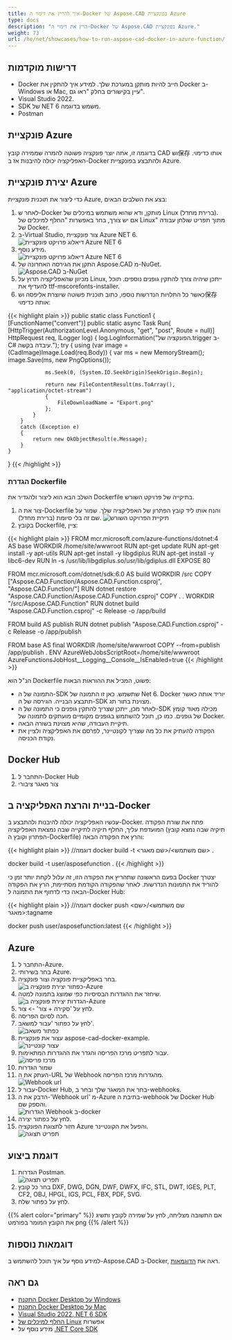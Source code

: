```yaml
---
title: איך להריץ את דימוי ה-Docker של Aspose.CAD בפונקציית Azure
type: docs
description: "הרץ את דימוי ה-Docker של Aspose.CAD בפונקציית Azure."
weight: 73
url: /he/net/showcases/how-to-run-aspose-cad-docker-in-azure-function/
---
```


## דרישות מוקדמות
- Docker חייב להיות מותקן במערכת שלך. למידע איך להתקין את Docker ב-Windows או Mac, עיין בקישורים בחלק "ראו גם".
- Visual Studio 2022.
- SDK של NET 6 משמש בדוגמה.
- Postman

## פונקציית Azure

בדוגמה זו, אתה יוצר פונקציה פשוטה להמרה שממירה קובץ CAD וש保存 אותו כדימוי. האפליקציה יכולה להיבנות אז ב-Docker ולהתבצע בפונקציית Azure.

## יצירת פונקציית Azure

כדי ליצור את תוכנית פונקציית Azure, בצע את השלבים הבאים:
1. לאחר ש-Docker מותקן, ודא שהוא משתמש במיכלים של Linux (ברירת מחדל). אם יש צורך, בחר באפשרות "החלף למיכלים של Linux" מתוך תפריט שולחן עבודה של Docker.
1. ב-Virtual Studio, צור פונקציית Azure NET 6.<br>
![דיאלוג פרויקט פונקציית Azure NET 6](/_assets/showcases/azure/Create-project.png)<br>
1. מידע נוסף.<br>
![דיאלוג פרויקט פונקציית Azure NET 6](/_assets/showcases/azure/Additional-information.png)<br>
1. התקן את הגירסה האחרונה של Aspose.CAD מ-NuGet.<br>
![Aspose.CAD ב-NuGet](/_assets/showcases/azure/NuGet.png)<br>
1. מכיוון שהאפליקציה תרוץ על Linux, ייתכן שיהיה צורך להתקין גופנים נוספים. תוכל להעדיף את ttf-mscorefonts-installer.
1. כאשר כל התלויות הנדרשות נוספו, כתוב תוכנית פשוטה שיוצרת אליפסה וש保存 אותה כדימוי:<br>

{{< highlight plain >}}
public static class Function1
{
    [FunctionName("convert")]
    public static async Task<IActionResult> Run(
        [HttpTrigger(AuthorizationLevel.Anonymous, "get", "post", Route = null)] HttpRequest req,
        ILogger log)
    {
        log.LogInformation("הפונקציה של.trigger ב-C# עיבדה בקשה.");
        try
        {
            using (var image = (CadImage)Image.Load(req.Body))
            {
                var ms = new MemoryStream();
                image.Save(ms, new PngOptions());

                ms.Seek(0, (System.IO.SeekOrigin)SeekOrigin.Begin);

                return new FileContentResult(ms.ToArray(), "application/octet-stream")
                {
                    FileDownloadName = "Export.png"
                };
            }
        }
        catch (Exception e)
        {
            return new OkObjectResult(e.Message);
        }
    }
}
{{< /highlight >}}

### הגדרת Dockerfile

השלב הבא הוא ליצור ולהגדיר את Dockerfile בתיקייה של פרויקט השורש.

1. צור את ה-Dockerfile והנח אותו ליד קובץ הפתרון של האפליקציה שלך. שמור על שם זה בלי סיומת (ברירת מחדל).
![תיקיית הפרויקט השורש](/_assets/showcases/azure/root-folder.png)<br>
1. בקובץ Dockerfile, ציין:

{{< highlight plain >}}
FROM mcr.microsoft.com/azure-functions/dotnet:4 AS base
WORKDIR /home/site/wwwroot
RUN apt-get update
RUN apt-get install -y apt-utils
RUN apt-get install -y libgdiplus
RUN apt-get install -y libc6-dev 
RUN ln -s /usr/lib/libgdiplus.so/usr/lib/gdiplus.dll
EXPOSE 80

FROM mcr.microsoft.com/dotnet/sdk:6.0 AS build
WORKDIR /src
COPY ["Aspose.CAD.Function/Aspose.CAD.Function.csproj", "Aspose.CAD.Function/"]
RUN dotnet restore "Aspose.CAD.Function/Aspose.CAD.Function.csproj"
COPY . .
WORKDIR "/src/Aspose.CAD.Function"
RUN dotnet build "Aspose.CAD.Function.csproj" -c Release -o /app/build

FROM build AS publish
RUN dotnet publish "Aspose.CAD.Function.csproj" -c Release -o /app/publish

FROM base AS final
WORKDIR /home/site/wwwroot
COPY --from=publish /app/publish .
ENV AzureWebJobsScriptRoot=/home/site/wwwroot \
    AzureFunctionsJobHost__Logging__Console__IsEnabled=true
{{< /highlight >}}

הנ"ל הוא Dockerfile פשוט, המכיל את ההוראות הבאות:

- התמונה של ה-SDK שתשמש. כאן זו התמונה של Net 6. Docker יוריד אותה כאשר תתבצע הבנייה. הגירסה של ה-SDK מצוינת בתור תג.
- לאחר מכן, ייתכן שצריך להתקין גופנים כי התמונה של ה-SDK מכילה מאוד קומץ של גופנים. כמו כן, תוכל להשתמש בגופנים מקומיים מועתקים לתמונה של Docker.
- תיקיית העבודה, שהיא מצוינת בשורה הבאה.
- הפקודה להעתיק את כל מה שצריך לקונטיינר, לפרסם את האפליקציה ולציין את נקודת הכניסה.

## Docker Hub
1. התחבר ל-Docker Hub
1. צור מאגר ציבורי

## בניית והרצת האפליקציה ב-Docker

עכשיו האפליקציה יכולה להיבנות ולהתבצע ב-Docker. פתח את שורת הפקודה המועדפת עליך, החלף תיקיה לתיקייה שבה נמצאת האפליקציה (תיקיה שבה נמצא קובץ הפתרון וקובץ ה-Dockerfile) והרץ את הפקודה הבאה:

{{< highlight plain >}}
//דוגמה
docker build -t <שם משתמש>/<שם מאגר> .

docker build -t user/asposefunction .
{{< /highlight >}}

בפעם הראשונה שתהריץ את הפקודה הזו, זה עלול לקחת יותר זמן כי Docker יצטרך להוריד את התמונות הנדרשות. לאחר שהפקודה הקודמת מסתיימת, הרץ את הפקודה הבאה כדי לדחוף את התמונה ל-Docker Hub:

{{< highlight plain >}}
//דוגמה
docker push <שם משתמש>/<שם מאגר>:tagname

docker push user/asposefunction:latest
{{< /highlight >}}

## Azure

1. התחבר ל-Azure.
1. בחר בשירותי Azure.
1. בחר באפליקציית פונקציה וצור פונקציה.<br>
![כפתור יצירת פונקציה ב-Azure](/_assets/showcases/azure/create-function.png)<br>
1. שיחזר את ההגדרות הבסיסיות כפי שמוצג בתמונה למטה.<br>
![הגדרות יצירת פונקציה ב-Azure](/_assets/showcases/azure/create-function-setting.png)<br>
1. לחץ על 'סקירה + צור' -> צור.
1. חכה לסיום הפריסה.
1. לחץ על כפתור 'עבור למשאב'.<br>
![כפתור משאב](/_assets/showcases/azure/go-to-resource.png)<br>
1. עצור את פונקציית aspose-cad-docker-example.<br>
![עצור קונטיינר](/_assets/showcases/azure/stop-container.png)<br>
1. עבור לתפריט מרכז הפריסה והגדר את ההגדרות המתאימות.<br>
![מרכז פריסה](/_assets/showcases/azure/deployment-center.png)<br>
1. שמור הגדרות
1. העתק את ה-URL של Webhook מהגדרות מרכז הפריסה.<br>
![Webhook url](/_assets/showcases/azure/webhook-url.png)<br>
1. עבור ל-Docker Hub, בחר את המאגר שלך ובחר ב-webhooks.
1. הדבק את ה-'Webhook url' מ-Azure בתיבת ה-webhook של Docker Hub והספק שם.<br>
![הגדרות Webhook ב-docker](/_assets/showcases/azure/webhook.png)<br>
1. לחץ על כפתור יצירה.
1. חזור לתצוגת הפונקציה Azure והפעל את הקונטיינר.<br>
![תפריט תצוגה](/_assets/showcases/azure/overview.png)<br>

## דוגמת ביצוע

1. הגדרות Postman.<br>
![תפריט תצוגה](/_assets/showcases/azure/postman-settings.png)<br>
1. בחר כל קובץ DXF, DWG, DGN, DWF, DWFX, IFC, STL, DWT, IGES, PLT, CF2, OBJ, HPGL, IGS, PCL, FBX, PDF, SVG.
1. לחץ על כפתור שלח.

{{% alert color="primary" %}} 
אם התשובה מצליחה, לחץ על שמירה לקובץ ותשיג את הקובץ המומר בפורמט png
{{% /alert %}}

## דוגמאות נוספות

למידע נוסף על איך תוכל להשתמש ב-Aspose.CAD ב-Docker, ראה את [הדוגמאות](https://github.com/aspose-cad/Aspose.CAD-Documentation).


## גם ראה

- [התקנת Docker Desktop על Windows](https://docs.docker.com/docker-for-windows/install/)
- [התקנת Docker Desktop על Mac](https://docs.docker.com/docker-for-mac/install/)
- [Visual Studio 2022, NET 6 SDK](https://docs.microsoft.com/en-us/dotnet/core/install/windows?tabs=net60#dependencies)
- [החלף למיכלים של Linux](https://docs.docker.com/docker-for-windows/#switch-between-windows-and-linux-containers) אפשרות
- מידע נוסף על [.NET Core SDK](https://hub.docker.com/_/microsoft-dotnet-sdk)
